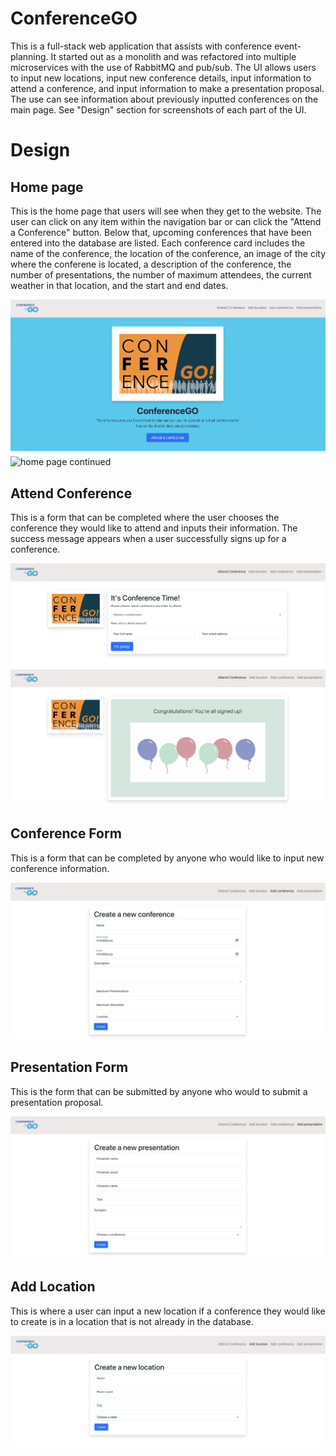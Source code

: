 # ConferenceGO
This is a full-stack web application that assists with conference event-planning. It started out as a monolith and was refactored into multiple microservices with the use of RabbitMQ and pub/sub. The UI allows users to input new locations, input new conference details, input information to attend a conference, and input information to make a presentation proposal. The use can see information about previously inputted conferences on the main page. See "Design" section for screenshots of each part of the UI.


# Design
## Home page

This is the home page that users will see when they get to the website. The user can click on any item within the navigation bar or can click the "Attend a Conference" button. Below that, upcoming conferences that have been entered into the database are listed. Each conference card includes the name of the conference, the location of the conference, an image of the city where the conferene is located, a description of the conference, the number of presentations, the number of maximum attendees, the current weather in that location, and the start and end dates. 

![home page](docs/wireframes/homepage.png)
![home page continued](docs/wireframes/homepagecont.png)


## Attend Conference

This is a form that can be completed where the user chooses the conference they would like to attend and inputs their information. The success message appears when a user successfully signs up for a conference.

![attend conference](docs/wireframes/attendconference.png)
![success message](docs/wireframes/successmessage.png)


## Conference Form

This is a form that can be completed by anyone who would like to input new conference information.

![conference form](docs/wireframes/conferenceform.png)


## Presentation Form

This is the form that can be submitted by anyone who would to submit a presentation proposal.

![presentation form](docs/wireframes/presentationform.png)


## Add Location

This is where a user can input a new location if a conference they would like to create is in a location that is not already in the database.

![add location](docs/wireframes/locationform.png)
